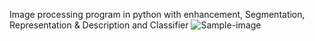 Image processing program in python with enhancement, Segmentation, Representation &amp; Description and Classifier
![Sample-image](https://github.com/Aidin-Khalili/Multimedia-Object_Detection/assets/91956465/1ec2106b-1007-4914-aad1-b625aa8b7b96)
